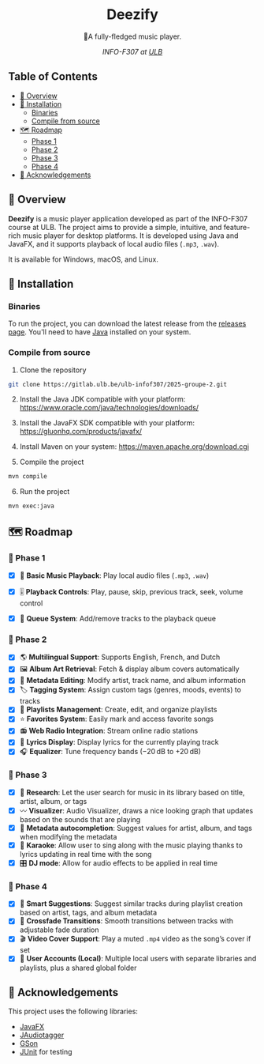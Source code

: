<div align="center">
  <h1>Deezify</h1>
  <p>🎸A fully-fledged music player.</p>
<p><i>INFO-F307 at <a href="https://ulb.be">ULB</a></i></p>
</div>

## Table of Contents
- [📖 Overview](#-overview)
- [🔧 Installation](#-installation)
   - [Binaries](#binaries)
   - [Compile from source](#compile-from-source)
- [🗺️ Roadmap](#-roadmap)
   - [Phase 1](#-phase-1)
   - [Phase 2](#-phase-2)
   - [Phase 3](#-phase-3)
   - [Phase 4](#-phase-4)
- [🤝 Acknowledgements](#-acknowledgements)

## 📖 Overview
**Deezify** is a music player application developed as part of the INFO-F307 course at ULB. The project aims to provide a simple, intuitive, and feature-rich music player for desktop platforms.
It is developed using Java and JavaFX, and it supports playback of local audio files (`.mp3`, `.wav`).

It is available for Windows, macOS, and Linux.


## 🔧 Installation
### Binaries

To run the project, you can download the latest release from the [releases page](https://gitlab.ulb.be/ulb-infof307/2025-groupe-2/-/releases).
You'll need to have [Java](https://www.java.com/en/download/) installed on your system.

### Compile from source

1. Clone the repository

```bash
git clone https://gitlab.ulb.be/ulb-infof307/2025-groupe-2.git
```

2. Install the Java JDK compatible with your platform:
   https://www.oracle.com/java/technologies/downloads/

3. Install the JavaFX SDK compatible with your platform:
   https://gluonhq.com/products/javafx/

4. Install Maven on your system:
   https://maven.apache.org/download.cgi

5. Compile the project

```bash
mvn compile
```

6. Run the project

```bash
mvn exec:java
```

## 🗺️ Roadmap
### 📌 Phase 1
- [x] 🎵 **Basic Music Playback**: Play local audio files (`.mp3`, `.wav`)
- [x] 🎚️ **Playback Controls**: Play, pause, skip, previous track, seek, volume control
- [x] 📌 **Queue System**: Add/remove tracks to the playback queue


### 📌 Phase 2
- [x] 🌎 **Multilingual Support**: Supports English, French, and Dutch
- [x] 🖼️ **Album Art Retrieval**: Fetch & display album covers automatically
- [x] 📜 **Metadata Editing**: Modify artist, track name, and album information
- [x] 🏷️ **Tagging System**: Assign custom tags (genres, moods, events) to tracks
- [x] 📑 **Playlists Management**: Create, edit, and organize playlists
- [x] ⭐ **Favorites System**: Easily mark and access favorite songs
- [x] 📻 **Web Radio Integration**: Stream online radio stations
- [x] 🎤 **Lyrics Display**: Display lyrics for the currently playing track
- [x] 🎧 **Equalizer**:  Tune frequency bands (−20 dB to +20 dB)

### 📌 Phase 3
- [x] 🔎 **Research**: Let the user search for music in its library based on title, artist, album, or tags
- [x] 〰️ **Visualizer**: Audio Visualizer, draws a nice looking graph that updates based on the sounds that are playing
- [x] 📜 **Metadata autocompletion**: Suggest values for artist, album, and tags when modifying the metadata
- [x] 🎤 **Karaoke**: Allow user to sing along with the music playing thanks to lyrics updating in real time with the song
- [x] 🎛️ **DJ mode**: Allow for audio effects to be applied in real time

### 📌 Phase 4
- [x] 🤖 **Smart Suggestions**: Suggest similar tracks during playlist creation based on artist, tags, and album metadata
- [x] 🔄 **Crossfade Transitions**: Smooth transitions between tracks with adjustable fade duration
- [x] 🎬 **Video Cover Support**: Play a muted `.mp4` video as the song’s cover if set
- [x] 👥 **User Accounts (Local)**: Multiple local users with separate libraries and playlists, plus a shared global folder

## 🤝 Acknowledgements
This project uses the following libraries:
- [JavaFX](https://openjfx.io/)
- [JAudiotagger](https://bitbucket.org/ijabz/jaudiotagger/src/master/)
- [GSon](https://github.com/google/gson)
- [JUnit](https://junit.org/junit5/) for testing